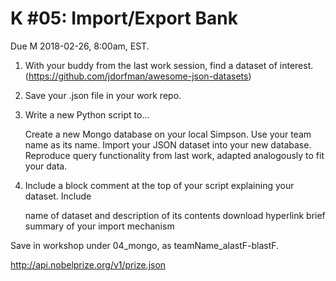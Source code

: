 # K #05: Import/Export Bank
Due M 2018-02-26, 8:00am, EST.

1. With your buddy from the last work session, find a dataset of interest. (https://github.com/jdorfman/awesome-json-datasets)

2. Save your .json file in your work repo.

3. Write a new Python script to...

    Create a new Mongo database on your local Simpson. Use your team name as its name.
    Import your JSON dataset into your new database.
    Reproduce query functionality from last work, adapted analogously to fit your data.

4. Include a block comment at the top of your script explaining your dataset. Include

    name of dataset and description of its contents
    download hyperlink
    brief summary of your import mechanism

Save in workshop under 04_mongo, as teamName_alastF-blastF.

http://api.nobelprize.org/v1/prize.json